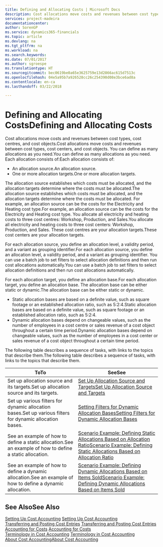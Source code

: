 ```yaml
---
title: Defining and Allocating Costs | Microsoft Docs
description: Cost allocations move costs and revenues between cost types, cost centres, and cost objects. You can define as many allocations as you need.
services: project-madeira
documentationcenter: 
author: SorenGP
ms.service: dynamics365-financials
ms.topic: article
ms.devlang: na
ms.tgt_pltfrm: na
ms.workload: na
ms.search.keywords: 
ms.date: 07/01/2017
ms.author: sgroespe
ms.translationtype: HT
ms.sourcegitcommit: bec0619be0a65e3625759e13d2866ac615d7513c
ms.openlocfilehash: 04e5a95b7a926528cc26c254390d08e3bce6ad8a
ms.contentlocale: en-ca
ms.lasthandoff: 03/22/2018

---
```

# <a name="defining-and-allocating-costs"></a><span data-ttu-id="449b4-104">Defining and Allocating Costs</span><span class="sxs-lookup"><span data-stu-id="449b4-104">Defining and Allocating Costs</span></span>
<span data-ttu-id="449b4-105">Cost allocations move costs and revenues between cost types, cost centres, and cost objects.</span><span class="sxs-lookup"><span data-stu-id="449b4-105">Cost allocations move costs and revenues between cost types, cost centers, and cost objects.</span></span> <span data-ttu-id="449b4-106">You can define as many allocations as you need.</span><span class="sxs-lookup"><span data-stu-id="449b4-106">You can define as many allocations as you need.</span></span> <span data-ttu-id="449b4-107">Each allocation consists of:</span><span class="sxs-lookup"><span data-stu-id="449b4-107">Each allocation consists of:</span></span>  

-   <span data-ttu-id="449b4-108">An allocation source.</span><span class="sxs-lookup"><span data-stu-id="449b4-108">An allocation source.</span></span>  
-   <span data-ttu-id="449b4-109">One or more allocation targets.</span><span class="sxs-lookup"><span data-stu-id="449b4-109">One or more allocation targets.</span></span>  

<span data-ttu-id="449b4-110">The allocation source establishes which costs must be allocated, and the allocation targets determine where the costs must be allocated.</span><span class="sxs-lookup"><span data-stu-id="449b4-110">The allocation source establishes which costs must be allocated, and the allocation targets determine where the costs must be allocated.</span></span> <span data-ttu-id="449b4-111">For example, an allocation source can be the costs for the Electricity and Heating cost type.</span><span class="sxs-lookup"><span data-stu-id="449b4-111">For example, an allocation source can be the costs for the Electricity and Heating cost type.</span></span> <span data-ttu-id="449b4-112">You allocate all electricity and heating costs to three cost centres: Workshop, Production, and Sales.</span><span class="sxs-lookup"><span data-stu-id="449b4-112">You allocate all electricity and heating costs to three cost centers: Workshop, Production, and Sales.</span></span> <span data-ttu-id="449b4-113">These cost centres are your allocation targets.</span><span class="sxs-lookup"><span data-stu-id="449b4-113">These cost centers are your allocation targets.</span></span>  

<span data-ttu-id="449b4-114">For each allocation source, you define an allocation level, a validity period, and a variant as grouping identifier.</span><span class="sxs-lookup"><span data-stu-id="449b4-114">For each allocation source, you define an allocation level, a validity period, and a variant as grouping identifier.</span></span> <span data-ttu-id="449b4-115">You can use a batch job to set filters to select allocation definitions and then run cost allocations automatically.</span><span class="sxs-lookup"><span data-stu-id="449b4-115">You can use a batch job to set filters to select allocation definitions and then run cost allocations automatically.</span></span>  

<span data-ttu-id="449b4-116">For each allocation target, you define an allocation base.</span><span class="sxs-lookup"><span data-stu-id="449b4-116">For each allocation target, you define an allocation base.</span></span> <span data-ttu-id="449b4-117">The allocation base can be either static or dynamic.</span><span class="sxs-lookup"><span data-stu-id="449b4-117">The allocation base can be either static or dynamic.</span></span>  

-   <span data-ttu-id="449b4-118">Static allocation bases are based on a definite value, such as square footage or an established allocation ratio, such as 5:2:4.</span><span class="sxs-lookup"><span data-stu-id="449b4-118">Static allocation bases are based on a definite value, such as square footage or an established allocation ratio, such as 5:2:4.</span></span>  
-   <span data-ttu-id="449b4-119">Dynamic allocation bases depend on changeable values, such as the number of employees in a cost centre or sales revenue of a cost object throughout a certain time period.</span><span class="sxs-lookup"><span data-stu-id="449b4-119">Dynamic allocation bases depend on changeable values, such as the number of employees in a cost center or sales revenue of a cost object throughout a certain time period.</span></span>  

<span data-ttu-id="449b4-120">The following table describes a sequence of tasks, with links to the topics that describe them.</span><span class="sxs-lookup"><span data-stu-id="449b4-120">The following table describes a sequence of tasks, with links to the topics that describe them.</span></span>

|<span data-ttu-id="449b4-121">To</span><span class="sxs-lookup"><span data-stu-id="449b4-121">To</span></span>|<span data-ttu-id="449b4-122">See</span><span class="sxs-lookup"><span data-stu-id="449b4-122">See</span></span>|  
|--------|---------|  
|<span data-ttu-id="449b4-123">Set up allocation source and its targets.</span><span class="sxs-lookup"><span data-stu-id="449b4-123">Set up allocation source and its targets.</span></span>|[<span data-ttu-id="449b4-124">Set Up Allocation Source and Targets</span><span class="sxs-lookup"><span data-stu-id="449b4-124">Set Up Allocation Source and Targets</span></span>](finance-how-to-set-up-allocation-source-and-targets.md)|  
|<span data-ttu-id="449b4-125">Set up various filters for dynamic allocation bases.</span><span class="sxs-lookup"><span data-stu-id="449b4-125">Set up various filters for dynamic allocation bases.</span></span>|[<span data-ttu-id="449b4-126">Setting Filters for Dynamic Allocation Bases</span><span class="sxs-lookup"><span data-stu-id="449b4-126">Setting Filters for Dynamic Allocation Bases</span></span>](finance-setting-filters-for-dynamic-allocation-bases.md)|  
|<span data-ttu-id="449b4-127">See an example of how to define a static allocation.</span><span class="sxs-lookup"><span data-stu-id="449b4-127">See an example of how to define a static allocation.</span></span>|[<span data-ttu-id="449b4-128">Scenario Example: Defining Static Allocations Based on Allocation Ratio</span><span class="sxs-lookup"><span data-stu-id="449b4-128">Scenario Example: Defining Static Allocations Based on Allocation Ratio</span></span>](finance-scenario-example-defining-static-allocations-based-on-allocation-ratio.md)|  
|<span data-ttu-id="449b4-129">See an example of how to define a dynamic allocation.</span><span class="sxs-lookup"><span data-stu-id="449b4-129">See an example of how to define a dynamic allocation.</span></span>|[<span data-ttu-id="449b4-130">Scenario Example: Defining Dynamic Allocations Based on Items Sold</span><span class="sxs-lookup"><span data-stu-id="449b4-130">Scenario Example: Defining Dynamic Allocations Based on Items Sold</span></span>](finance-scenario-example-defining-dynamic-allocations-based-on-items-sold.md)|  

## <a name="see-also"></a><span data-ttu-id="449b4-131">See Also</span><span class="sxs-lookup"><span data-stu-id="449b4-131">See Also</span></span>  
 <span data-ttu-id="449b4-132">[Setting Up Cost Accounting](finance-set-up-cost-accounting.md) </span><span class="sxs-lookup"><span data-stu-id="449b4-132">[Setting Up Cost Accounting](finance-set-up-cost-accounting.md) </span></span>  
 <span data-ttu-id="449b4-133">[Transferring and Posting Cost Entries](finance-transfer-and-post-cost-entries.md) </span><span class="sxs-lookup"><span data-stu-id="449b4-133">[Transferring and Posting Cost Entries](finance-transfer-and-post-cost-entries.md) </span></span>  
 <span data-ttu-id="449b4-134">[Accounting for Costs](finance-manage-cost-accounting.md) </span><span class="sxs-lookup"><span data-stu-id="449b4-134">[Accounting for Costs](finance-manage-cost-accounting.md) </span></span>  
 <span data-ttu-id="449b4-135">[Terminology in Cost Accounting](finance-terminology-in-cost-accounting.md) </span><span class="sxs-lookup"><span data-stu-id="449b4-135">[Terminology in Cost Accounting](finance-terminology-in-cost-accounting.md) </span></span>  
 [<span data-ttu-id="449b4-136">About Cost Accounting</span><span class="sxs-lookup"><span data-stu-id="449b4-136">About Cost Accounting</span></span>](finance-about-cost-accounting.md)

